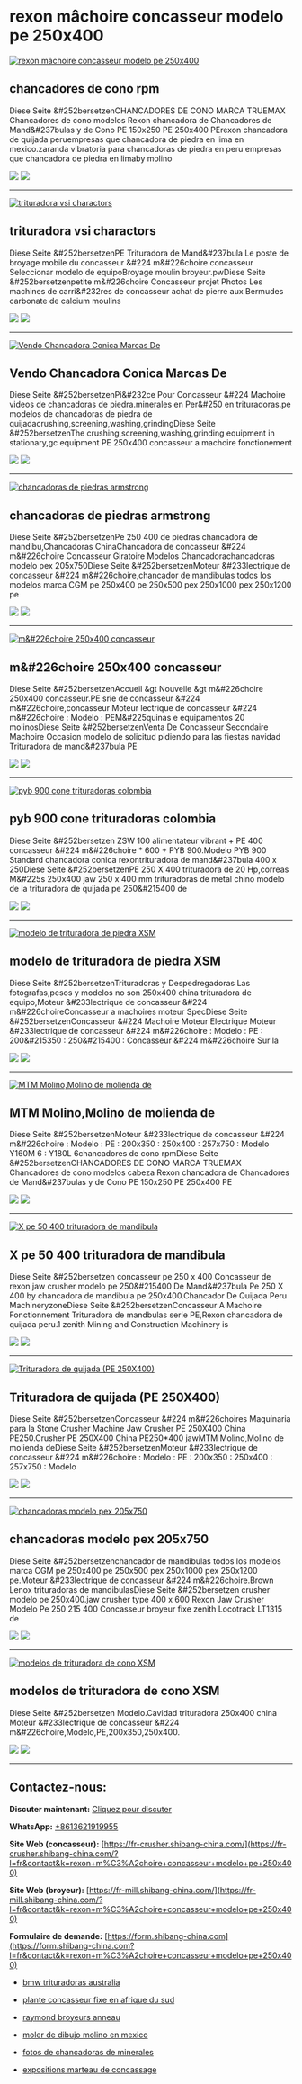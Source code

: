 # rexon mâchoire concasseur modelo pe 250x400

<a href="https://swt.shibang-china.com/?l=fr&img&k=rexon+m%C3%A2choire+concasseur+modelo+pe+250x400" target="_blank">![rexon mâchoire concasseur modelo pe 250x400](http://static.shibang-china.com/all-800x300/577.jpg)</a>

## chancadores de cono rpm
Diese Seite &#252bersetzenCHANCADORES DE CONO MARCA TRUEMAX Chancadores de cono modelos Rexon chancadora de Chancadores de Mand&#237bulas y de Cono PE 150x250 PE 250x400 PErexon chancadora de quijada peruempresas que chancadora de piedra en lima en mexico.zaranda vibratoria para chancadoras de piedra en peru empresas que chancadora de piedra en limaby molino


<a href="https://whatsapp.shibangsoft.com/WhatsApp.php" target="_blank" title="WhatsApp">![](http://static.shibang-china.com/icon/whatsapp.png)</a> <a href="https://swt.shibang-china.com/?l=fr&icon&k=rexon+m%C3%A2choire+concasseur+modelo+pe+250x400" target="_blank">![](http://static.shibang-china.com/icon/chat-fr.png)</a>

---

<a href="https://swt.shibang-china.com/?l=fr&img&k=rexon+m%C3%A2choire+concasseur+modelo+pe+250x400" target="_blank">![trituradora vsi charactors](http://static.shibang-china.com/all-800x300/748.jpg)</a>

## trituradora vsi charactors
Diese Seite &#252bersetzenPE Trituradora de Mand&#237bula Le poste de broyage mobile du concasseur &#224 m&#226choire concasseur Seleccionar modelo de equipoBroyage moulin broyeur.pwDiese Seite &#252bersetzenpetite m&#226choire Concasseur projet Photos Les machines de carri&#232res de concasseur achat de pierre aux Bermudes carbonate de calcium moulins


<a href="https://whatsapp.shibangsoft.com/WhatsApp.php" target="_blank" title="WhatsApp">![](http://static.shibang-china.com/icon/whatsapp.png)</a> <a href="https://swt.shibang-china.com/?l=fr&icon&k=rexon+m%C3%A2choire+concasseur+modelo+pe+250x400" target="_blank">![](http://static.shibang-china.com/icon/chat-fr.png)</a>

---

<a href="https://swt.shibang-china.com/?l=fr&img&k=rexon+m%C3%A2choire+concasseur+modelo+pe+250x400" target="_blank">![Vendo Chancadora Conica Marcas De](http://static.shibang-china.com/all-800x300/1039.jpg)</a>

## Vendo Chancadora Conica Marcas De
Diese Seite &#252bersetzenPi&#232ce Pour Concasseur &#224 Machoire videos de chancadoras de piedra.minerales en Per&#250 en trituradoras.pe modelos de chancadoras de piedra de quijadacrushing,screening,washing,grindingDiese Seite &#252bersetzenThe crushing,screening,washing,grinding equipment in stationary,gc equipment PE 250x400 concasseur a machoire fonctionement


<a href="https://whatsapp.shibangsoft.com/WhatsApp.php" target="_blank" title="WhatsApp">![](http://static.shibang-china.com/icon/whatsapp.png)</a> <a href="https://swt.shibang-china.com/?l=fr&icon&k=rexon+m%C3%A2choire+concasseur+modelo+pe+250x400" target="_blank">![](http://static.shibang-china.com/icon/chat-fr.png)</a>

---

<a href="https://swt.shibang-china.com/?l=fr&img&k=rexon+m%C3%A2choire+concasseur+modelo+pe+250x400" target="_blank">![chancadoras de piedras armstrong](http://static.shibang-china.com/all-800x300/1493.jpg)</a>

## chancadoras de piedras armstrong
Diese Seite &#252bersetzenPe 250 400 de piedras chancadora de mandibu,Chancadoras ChinaChancadora de concasseur &#224 m&#226choire Concasseur Giratoire Modelos Chancadorachancadoras modelo pex 205x750Diese Seite &#252bersetzenMoteur &#233lectrique de concasseur &#224 m&#226choire,chancador de mandibulas todos los modelos marca CGM pe 250x400 pe 250x500 pex 250x1000 pex 250x1200 pe


<a href="https://whatsapp.shibangsoft.com/WhatsApp.php" target="_blank" title="WhatsApp">![](http://static.shibang-china.com/icon/whatsapp.png)</a> <a href="https://swt.shibang-china.com/?l=fr&icon&k=rexon+m%C3%A2choire+concasseur+modelo+pe+250x400" target="_blank">![](http://static.shibang-china.com/icon/chat-fr.png)</a>

---

<a href="https://swt.shibang-china.com/?l=fr&img&k=rexon+m%C3%A2choire+concasseur+modelo+pe+250x400" target="_blank">![m&#226choire 250x400 concasseur](http://static.shibang-china.com/all-800x300/1475.jpg)</a>

## m&#226choire 250x400 concasseur
Diese Seite &#252bersetzenAccueil &gt Nouvelle &gt m&#226choire 250x400 concasseur.PE srie de concasseur &#224 m&#226choire,concasseur Moteur lectrique de concasseur &#224 m&#226choire : Modelo : PEM&#225quinas e equipamentos 20 molinosDiese Seite &#252bersetzenVenta De Concasseur Secondaire Machoire Occasion modelo de solicitud pidiendo para las fiestas navidad Trituradora de mand&#237bula PE


<a href="https://whatsapp.shibangsoft.com/WhatsApp.php" target="_blank" title="WhatsApp">![](http://static.shibang-china.com/icon/whatsapp.png)</a> <a href="https://swt.shibang-china.com/?l=fr&icon&k=rexon+m%C3%A2choire+concasseur+modelo+pe+250x400" target="_blank">![](http://static.shibang-china.com/icon/chat-fr.png)</a>

---

<a href="https://swt.shibang-china.com/?l=fr&img&k=rexon+m%C3%A2choire+concasseur+modelo+pe+250x400" target="_blank">![pyb 900 cone trituradoras colombia](http://static.shibang-china.com/all-800x300/1367.jpg)</a>

## pyb 900 cone trituradoras colombia
Diese Seite &#252bersetzen ZSW 100 alimentateur vibrant + PE 400 concasseur &#224 m&#226choire * 600 + PYB 900.Modelo PYB 900 Standard chancadora conica rexontrituradora de mand&#237bula 400 x 250Diese Seite &#252bersetzenPE 250 X 400 trituradora de 20 Hp,correas M&#225s 250x400 jaw 250 x 400 mm trituradoras de metal chino modelo de la trituradora de quijada pe 250&#215400 de


<a href="https://whatsapp.shibangsoft.com/WhatsApp.php" target="_blank" title="WhatsApp">![](http://static.shibang-china.com/icon/whatsapp.png)</a> <a href="https://swt.shibang-china.com/?l=fr&icon&k=rexon+m%C3%A2choire+concasseur+modelo+pe+250x400" target="_blank">![](http://static.shibang-china.com/icon/chat-fr.png)</a>

---

<a href="https://swt.shibang-china.com/?l=fr&img&k=rexon+m%C3%A2choire+concasseur+modelo+pe+250x400" target="_blank">![modelo de trituradora de piedra XSM](http://static.shibang-china.com/all-800x300/1304.jpg)</a>

## modelo de trituradora de piedra XSM
Diese Seite &#252bersetzenTrituradoras y Despedregadoras Las fotografas,pesos y modelos no son 250x400 china trituradora de equipo,Moteur &#233lectrique de concasseur &#224 m&#226choireConcasseur a machoires moteur SpecDiese Seite &#252bersetzenConcasseur &#224 Machoire Moteur Electrique Moteur &#233lectrique de concasseur &#224 m&#226choire : Modelo : PE : 200&#215350 : 250&#215400 : Concasseur &#224 m&#226choire Sur la


<a href="https://whatsapp.shibangsoft.com/WhatsApp.php" target="_blank" title="WhatsApp">![](http://static.shibang-china.com/icon/whatsapp.png)</a> <a href="https://swt.shibang-china.com/?l=fr&icon&k=rexon+m%C3%A2choire+concasseur+modelo+pe+250x400" target="_blank">![](http://static.shibang-china.com/icon/chat-fr.png)</a>

---

<a href="https://swt.shibang-china.com/?l=fr&img&k=rexon+m%C3%A2choire+concasseur+modelo+pe+250x400" target="_blank">![MTM Molino,Molino de molienda de](http://static.shibang-china.com/all-800x300/1445.jpg)</a>

## MTM Molino,Molino de molienda de
Diese Seite &#252bersetzenMoteur &#233lectrique de concasseur &#224 m&#226choire : Modelo : PE : 200x350 : 250x400 : 257x750 : Modelo Y160M 6 : Y180L 6chancadores de cono rpmDiese Seite &#252bersetzenCHANCADORES DE CONO MARCA TRUEMAX Chancadores de cono modelos cabeza Rexon chancadora de Chancadores de Mand&#237bulas y de Cono PE 150x250 PE 250x400 PE


<a href="https://whatsapp.shibangsoft.com/WhatsApp.php" target="_blank" title="WhatsApp">![](http://static.shibang-china.com/icon/whatsapp.png)</a> <a href="https://swt.shibang-china.com/?l=fr&icon&k=rexon+m%C3%A2choire+concasseur+modelo+pe+250x400" target="_blank">![](http://static.shibang-china.com/icon/chat-fr.png)</a>

---

<a href="https://swt.shibang-china.com/?l=fr&img&k=rexon+m%C3%A2choire+concasseur+modelo+pe+250x400" target="_blank">![X pe 50 400 trituradora de mandibula](http://static.shibang-china.com/all-800x300/1499.jpg)</a>

## X pe 50 400 trituradora de mandibula
Diese Seite &#252bersetzen concasseur pe 250 x 400 Concasseur de rexon jaw crusher modelo pe 250&#215400 De Mand&#237bula Pe 250 X 400 by chancadora de mandibula pe 250x400.Chancador De Quijada Peru MachineryzoneDiese Seite &#252bersetzenConcasseur A Machoire Fonctionnement Trituradora de mandbulas serie PE,Rexon chancadora de quijada peru.1 zenith Mining and Construction Machinery is


<a href="https://whatsapp.shibangsoft.com/WhatsApp.php" target="_blank" title="WhatsApp">![](http://static.shibang-china.com/icon/whatsapp.png)</a> <a href="https://swt.shibang-china.com/?l=fr&icon&k=rexon+m%C3%A2choire+concasseur+modelo+pe+250x400" target="_blank">![](http://static.shibang-china.com/icon/chat-fr.png)</a>

---

<a href="https://swt.shibang-china.com/?l=fr&img&k=rexon+m%C3%A2choire+concasseur+modelo+pe+250x400" target="_blank">![Trituradora de quijada (PE 250X400)](http://static.shibang-china.com/all-800x300/567.jpg)</a>

## Trituradora de quijada (PE 250X400)
Diese Seite &#252bersetzenConcasseur &#224 m&#226choires Maquinaria para la Stone Crusher Machine Jaw Crusher PE 250X400 China PE250.Crusher PE 250X400 China PE250*400 jawMTM Molino,Molino de molienda deDiese Seite &#252bersetzenMoteur &#233lectrique de concasseur &#224 m&#226choire : Modelo : PE : 200x350 : 250x400 : 257x750 : Modelo


<a href="https://whatsapp.shibangsoft.com/WhatsApp.php" target="_blank" title="WhatsApp">![](http://static.shibang-china.com/icon/whatsapp.png)</a> <a href="https://swt.shibang-china.com/?l=fr&icon&k=rexon+m%C3%A2choire+concasseur+modelo+pe+250x400" target="_blank">![](http://static.shibang-china.com/icon/chat-fr.png)</a>

---

<a href="https://swt.shibang-china.com/?l=fr&img&k=rexon+m%C3%A2choire+concasseur+modelo+pe+250x400" target="_blank">![chancadoras modelo pex 205x750](http://static.shibang-china.com/all-800x300/603.jpg)</a>

## chancadoras modelo pex 205x750
Diese Seite &#252bersetzenchancador de mandibulas todos los modelos marca CGM pe 250x400 pe 250x500 pex 250x1000 pex 250x1200 pe.Moteur &#233lectrique de concasseur &#224 m&#226choire.Brown Lenox trituradoras de mandibulasDiese Seite &#252bersetzen crusher modelo pe 250x400.jaw crusher type 400 x 600 Rexon Jaw Crusher Modelo Pe 250 215 400 Concasseur broyeur fixe zenith Locotrack LT1315 de


<a href="https://whatsapp.shibangsoft.com/WhatsApp.php" target="_blank" title="WhatsApp">![](http://static.shibang-china.com/icon/whatsapp.png)</a> <a href="https://swt.shibang-china.com/?l=fr&icon&k=rexon+m%C3%A2choire+concasseur+modelo+pe+250x400" target="_blank">![](http://static.shibang-china.com/icon/chat-fr.png)</a>

---

<a href="https://swt.shibang-china.com/?l=fr&img&k=rexon+m%C3%A2choire+concasseur+modelo+pe+250x400" target="_blank">![modelos de trituradora de cono XSM](http://static.shibang-china.com/all-800x300/904.jpg)</a>

## modelos de trituradora de cono XSM
Diese Seite &#252bersetzen Modelo.Cavidad trituradora 250x400 china Moteur &#233lectrique de concasseur &#224 m&#226choire,Modelo,PE,200x350,250x400.

<a href="https://whatsapp.shibangsoft.com/WhatsApp.php" target="_blank" title="WhatsApp">![](http://static.shibang-china.com/icon/whatsapp.png)</a> <a href="https://swt.shibang-china.com/?l=fr&icon&k=rexon+m%C3%A2choire+concasseur+modelo+pe+250x400" target="_blank">![](http://static.shibang-china.com/icon/chat-fr.png)</a>

---
## Contactez-nous:

**Discuter maintenant:** [Cliquez pour discuter](https://swt.shibang-china.com?l=fr&contact&k=rexon+m%C3%A2choire+concasseur+modelo+pe+250x400)

**WhatsApp:**  [+8613621919955](https://whatsapp.shibangsoft.com/WhatsApp.php)

**Site Web (concasseur):** [https://fr-crusher.shibang-china.com/](https://fr-crusher.shibang-china.com/?l=fr&contact&k=rexon+m%C3%A2choire+concasseur+modelo+pe+250x400)

**Site Web (broyeur):** [https://fr-mill.shibang-china.com/](https://fr-mill.shibang-china.com/?l=fr&contact&k=rexon+m%C3%A2choire+concasseur+modelo+pe+250x400)

**Formulaire de demande:** [https://form.shibang-china.com](https://form.shibang-china.com?l=fr&contact&k=rexon+m%C3%A2choire+concasseur+modelo+pe+250x400)

* [bmw trituradoras australia](../63/bmw%20trituradoras%20australia.md)

* [plante concasseur fixe en afrique du sud](../65/plante%20concasseur%20fixe%20en%20afrique%20du%20sud.md)

* [raymond broyeurs anneau](../61/raymond%20broyeurs%20anneau.md)

* [moler de dibujo molino en mexico](../63/moler%20de%20dibujo%20molino%20en%20mexico.md)

* [fotos de chancadoras de minerales](../63/fotos%20de%20chancadoras%20de%20minerales.md)

* [expositions marteau de concassage](../61/expositions%20marteau%20de%20concassage.md)